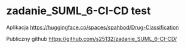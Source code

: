 # zadanie_SUML_6-CI-CD test

Aplikacja https://huggingface.co/spaces/spahbod/Drug-Classification

Publiczny github
https://github.com/s25132/zadanie_SUML_6-CI-CD/